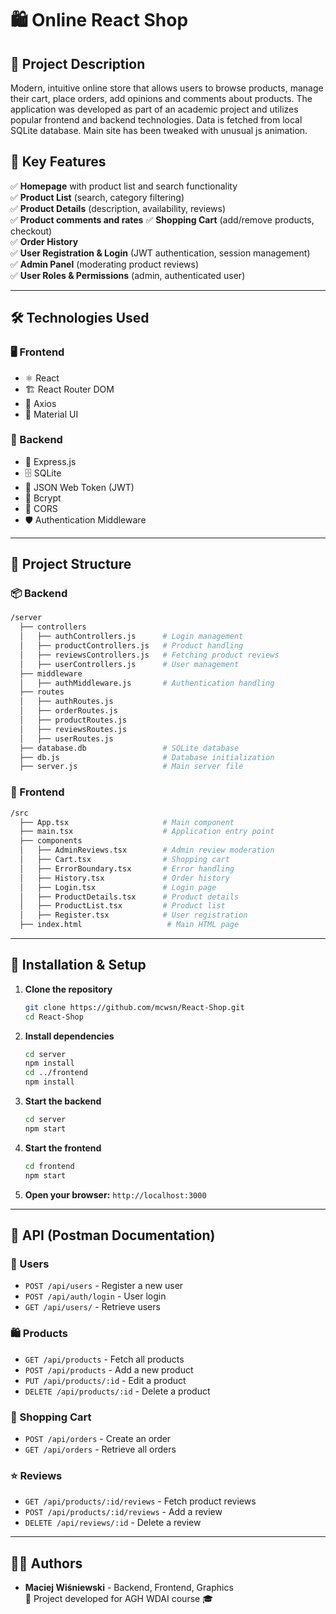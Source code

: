 # 🛍️ Online React Shop

## 📌 Project Description
Modern, intuitive online store that allows users to browse products, manage their cart, place orders, add opinions and comments about products. The application was developed as part of an academic project and utilizes popular frontend and backend technologies. Data is fetched from local SQLite database. Main site has been tweaked with unusual js animation.

## 🎯 Key Features
✅ **Homepage** with product list and search functionality  
✅ **Product List** (search, category filtering)  
✅ **Product Details** (description, availability, reviews)  
✅ **Product comments and rates**
✅ **Shopping Cart** (add/remove products, checkout)  
✅ **Order History**  
✅ **User Registration & Login** (JWT authentication, session management)  
✅ **Admin Panel** (moderating product reviews)  
✅ **User Roles & Permissions** (admin, authenticated user) 


---

## 🛠️ Technologies Used
### 🖥️ Frontend
- ⚛️ React
- 🏗️ React Router DOM
- 📡 Axios
- 🎨 Material UI

### 💾 Backend
- 🚀 Express.js
- 🗄️ SQLite
- 🔐 JSON Web Token (JWT)
- 🔑 Bcrypt
- 🔄 CORS
- 🛡️ Authentication Middleware

---

## 📂 Project Structure
### 📦 Backend
```bash
/server
  ├── controllers
  │   ├── authControllers.js      # Login management
  │   ├── productControllers.js   # Product handling
  │   ├── reviewsControllers.js   # Fetching product reviews
  │   ├── userControllers.js      # User management
  ├── middleware
  │   ├── authMiddleware.js       # Authentication handling
  ├── routes
  │   ├── authRoutes.js
  │   ├── orderRoutes.js
  │   ├── productRoutes.js
  │   ├── reviewsRoutes.js
  │   ├── userRoutes.js
  ├── database.db                 # SQLite database
  ├── db.js                       # Database initialization
  ├── server.js                   # Main server file
```

### 🎨 Frontend
```bash
/src
  ├── App.tsx                     # Main component
  ├── main.tsx                    # Application entry point
  ├── components
  │   ├── AdminReviews.tsx        # Admin review moderation
  │   ├── Cart.tsx                # Shopping cart
  │   ├── ErrorBoundary.tsx       # Error handling
  │   ├── History.tsx             # Order history
  │   ├── Login.tsx               # Login page
  │   ├── ProductDetails.tsx      # Product details
  │   ├── ProductList.tsx         # Product list
  │   ├── Register.tsx            # User registration
  ├── index.html                   # Main HTML page
```

---

## 🚀 Installation & Setup
1. **Clone the repository**
   ```sh
   git clone https://github.com/mcwsn/React-Shop.git
   cd React-Shop
   ```
2. **Install dependencies**
   ```sh
   cd server
   npm install
   cd ../frontend
   npm install
   ```
3. **Start the backend**
   ```sh
   cd server
   npm start
   ```
4. **Start the frontend**
   ```sh
   cd frontend
   npm start
   ```
5. **Open your browser:** `http://localhost:3000`

---

## 🔌 API (Postman Documentation)
### 👤 Users
- `POST /api/users` - Register a new user
- `POST /api/auth/login` - User login
- `GET /api/users/` - Retrieve users

### 🛍️ Products
- `GET /api/products` - Fetch all products
- `POST /api/products` - Add a new product
- `PUT /api/products/:id` - Edit a product
- `DELETE /api/products/:id` - Delete a product

### 🛒 Shopping Cart
- `POST /api/orders` - Create an order
- `GET /api/orders` - Retrieve all orders

### ⭐ Reviews
- `GET /api/products/:id/reviews` - Fetch product reviews
- `POST /api/products/:id/reviews` - Add a review
- `DELETE /api/reviews/:id` - Delete a review

---

## 👨‍💻 Authors
- **Maciej Wiśniewski** - Backend, Frontend, Graphics  
📌 Project developed for AGH WDAI course 🎓

